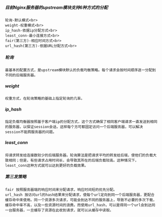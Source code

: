 ##### 目前Nginx服务器的upstream模块支持6种方式的分配
    轮询-默认模式<br>
    weight-权重模式<br>
    ip_hash-依据ip分配方式<br>
    least_conn-最小连接方式<br>
    fair(第三方)-相应时间方式<br>
    url_hash(第三方)-依据URL分配方式<br>

##### 轮询
    最基本的配置方式，是upstream模块默认的负载均衡策略。每个请求会按时间顺序逐一分配到不同的后端服务器。

##### weight
    权重方式，在轮询策略的基础上指定轮询的几率。

##### ip_hash
    指定负载均衡器按照基于客户端ip的分配方式，这个方式确保了相同客户端请求一直发送到相同的服务器，以保证session会话，这样每个方可都固定访问一个后端服务器，可以解决session不能跨服务器的问题。

##### least_conn
    将请求转发给连接数较少的后端服务器。轮询算法是把请求平均的转发给后端，使他们的负载大致相同；但是，有些请求占用时间长，会导致其所在的后端负载较高。这种情况下，least_conn这种方式就可以达到更好的负载效果。

##### 第三发策略
    fair 按照服务器端的响应时间来分配请求，响应时间短的优先分配。
    url_hash 按访问url的hash结果来分配请求，使每个url定向到同一个后端服务器，更配合缓存命中来使用。同一个资源多次请求，可能会到达不同的服务器上，导致不必要的多次下载，缓存命中率不高，以及一些资源时间的浪费。而使用url_hash，可以是得同一个url会到达同一台服务器，一旦缓存了资源在此收到请求，就可以从缓存中读取。


